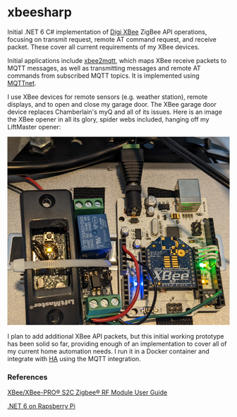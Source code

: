 # xbeesharp
Initial .NET 6 C# implementation of [Digi XBee](https://www.digi.com/products/embedded-systems/digi-xbee/rf-modules/2-4-ghz-rf-modules/xbee-zigbee) ZigBee API operations, focusing on transmit request, remote AT command request, and receive packet. These cover all current requirements of my XBee devices.

Initial applications include [xbee2mqtt](https://github.com/idatum/xbeesharp/tree/main/apps/xbee2mqtt), which maps XBee receive packets to MQTT messages, as well as transmitting messages and remote AT commands from subscribed MQTT topics. It is implemented using [MQTTnet](https://github.com/dotnet/MQTTnet).

I use XBee devices for remote sensors (e.g. weather station), remote displays, and to open and close my garage door. The XBee garage door device replaces Chamberlain's myQ and all of its issues. Here is an image the XBee opener in all its glory, spider webs included, hanging off my LiftMaster opener:

![XBee garage door opener](assets/images/XBeeGarageOpener.png)

I plan to add additional XBee API packets, but this initial working prototype has been solid so far, providing enough of an implementation to cover all of my current home automation needs. I run it in a Docker container and integrate with [HA](https://www.home-assistant.io/) using the MQTT integration.

### References

[XBee/XBee-PRO® S2C Zigbee® RF Module User Guide](https://www.digi.com/resources/documentation/digidocs/pdfs/90002002.pdf)

[.NET 6 on Rapsberry Pi](https://docs.microsoft.com/en-us/dotnet/iot/deployment)
